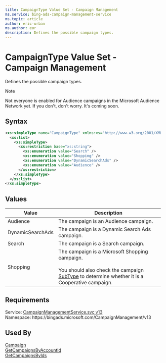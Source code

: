 ```yaml
---
title: CampaignType Value Set - Campaign Management
ms.service: bing-ads-campaign-management-service
ms.topic: article
author: eric-urban
ms.author: eur
description: Defines the possible campaign types.
---
```

# CampaignType Value Set - Campaign Management
Defines the possible campaign types.

> [!NOTE]
> Not everyone is enabled for Audience campaigns in the Microsoft Audience Network yet. If you don't, don't worry. It's coming soon. 

## Syntax
```xml
<xs:simpleType name="CampaignType" xmlns:xs="http://www.w3.org/2001/XMLSchema">
  <xs:list>
    <xs:simpleType>
      <xs:restriction base="xs:string">
        <xs:enumeration value="Search" />
        <xs:enumeration value="Shopping" />
        <xs:enumeration value="DynamicSearchAds" />
        <xs:enumeration value="Audience" />
      </xs:restriction>
    </xs:simpleType>
  </xs:list>
</xs:simpleType>
```

## <a name="values"></a>Values

|Value|Description|
|-----------|---------------|
|<a name="audience"></a>Audience|The campaign is an Audience campaign.|
|<a name="dynamicsearchads"></a>DynamicSearchAds|The campaign is a Dynamic Search Ads campaign.|
|<a name="search"></a>Search|The campaign is a Search campaign.|
|<a name="shopping"></a>Shopping|The campaign is a Microsoft Shopping campaign.<br/><br/>You should also check the campaign [SubType](campaign.md#subtype) to determine whether it is a Cooperative campaign.|

## Requirements
Service: [CampaignManagementService.svc v13](https://campaign.api.bingads.microsoft.com/Api/Advertiser/CampaignManagement/v13/CampaignManagementService.svc)  
Namespace: https\://bingads.microsoft.com/CampaignManagement/v13  

## Used By
[Campaign](campaign.md)  
[GetCampaignsByAccountId](getcampaignsbyaccountid.md)  
[GetCampaignsByIds](getcampaignsbyids.md)  
